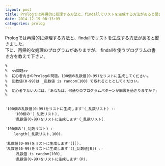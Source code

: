 ```yaml
---
layout: post
title: Prologでは再帰的に処理する方法と、findallでリストを生成する方法があると聞きました。findallの使い方を教えてください。
date: 2014-12-19 08:13:09
categories: prolog
---
```

<p>Prologでは再帰的に処理する方法と、findallでリストを生成する方法があると聞きました。<br>
下に、再帰的な処理のプログラムがありますが、  findallを使うプログラムの書き方を教えて下さい。</p>

<pre><code>%  
%  &lt;&lt;問題&gt;&gt;  
%  初心者向きのPrologの問題。100個の乱数値(0-99)をリストに生成してください。  
%  乱数値(0-99)は _乱数値 is random(100) で取れることとしてください。  
%  
%  初心者でない人には、「あなたは、何通りのプログラムパターンが脳裏を過ぎりますか？」  
%  


'100個の乱数値(0-99)をリストに生成します'(_乱数リスト) :-  
    '100個の'(_乱数リスト),  
    '乱数値(0-99)をリストに生成します'(_乱数リスト).  

'100個の'(_乱数リスト) :-  
    length(_乱数リスト,100).  

'乱数値(0-99)をリストに生成します'([]).  
'乱数値(0-99)をリストに生成します'([_乱数値|R]) :-  
    _乱数値 is random(100),  
    '乱数値(0-99)をリストに生成します'(R).  
</code></pre>

